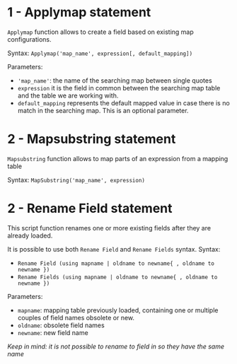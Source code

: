 # 1 - Applymap statement

`Applymap` function allows to create a field based on existing map configurations.

Syntax:
`Applymap('map_name', expression[, default_mapping])`

Parameters:
- `'map_name'`: the name of the searching map between single quotes
- `expression` it is the field in common between the searching map table and the table we are working with.
- `default_mapping` represents the default mapped value in case there is no match in the searching map. This is an optional parameter.


# 2 - Mapsubstring statement

`Mapsubstring` function allows to map parts of an expression from a mapping table

Syntax:
`MapSubstring('map_name', expression)`


# 2 - Rename Field statement

This script function renames one or more existing fields after they are already loaded.

It is possible to use both `Rename Field` and `Rename Fields` syntax.
Syntax:
- `Rename Field (using mapname | oldname to newname{ , oldname to newname })`
- `Rename Fields (using mapname | oldname to newname{ , oldname to newname })`

Parameters:
- `mapname`: mapping table previously loaded, containing one or multiple couples
of field names obsolete or new.
- `oldname`: obsolete field names
- `newname`: new field name

*Keep in mind: it is not possible to rename to field in so they have the same name*